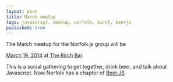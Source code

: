 ```yaml
---
layout: post
title: March meetup
tags: javascript, meetup, norfolk, birch, beerjs
published: true
---
```


<p>The March meetup for the Norfolk.js group will be</p>
<a href="http://www.meetup.com/NorfolkJS/events/166628432/">March 19, 2014</a> at <a href="http://www.thebirchbar.com/">The Birch Bar</a>

<p>
This is a social gathering to get together, drink beer, and talk about Javascript. Now Norfolk has a chapter of <a href="www.beerjs.com!">Beer.JS</a>
</p>
